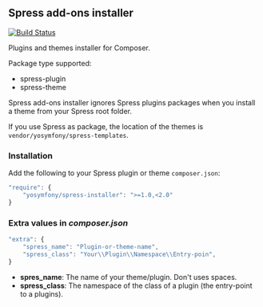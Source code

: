 ## Spress add-ons installer

[![Build Status](https://travis-ci.org/yosymfony/Spress-installer.png?branch=master)](https://travis-ci.org/yosymfony/Spress-installer)

Plugins and themes installer for Composer.

Package type supported:
* spress-plugin
* spress-theme

Spress add-ons installer ignores Spress plugins packages when you install a theme
from your Spress root folder.

If you use Spress as package, the location of the themes is `vendor/yosymfony/spress-templates`.

### Installation

Add the following to your Spress plugin or theme `composer.json`:
```javascript
"require": {
    "yosymfony/spress-installer": ">=1.0,<2.0"
}
```

### Extra values in *composer.json*

```javascript
"extra": {
    "spress_name": "Plugin-or-theme-name",
    "spress_class": "Your\\Plugin\\Namespace\\Entry-poin",
}
```

* **spres_name**: The name of your theme/plugin. Don't uses spaces.
* **spress_class**: The namespace of the class of a plugin (the entry-point to a plugins).
